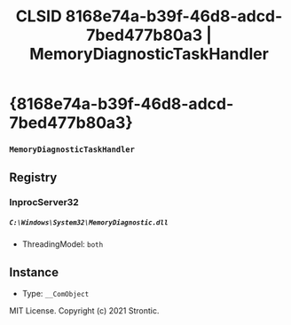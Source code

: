 ﻿---
title: "CLSID 8168e74a-b39f-46d8-adcd-7bed477b80a3 | MemoryDiagnosticTaskHandler"
excerpt: What is COM-Object CLSID 8168e74a-b39f-46d8-adcd-7bed477b80a3?
---

# {8168e74a-b39f-46d8-adcd-7bed477b80a3}

### `MemoryDiagnosticTaskHandler`

## Registry


### InprocServer32

##### `C:\Windows\System32\MemoryDiagnostic.dll`
* ThreadingModel: `both`

## Instance

* Type: `__ComObject`

MIT License. Copyright (c) 2021 Strontic.


